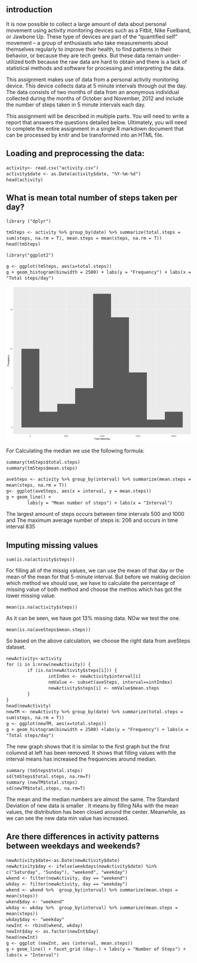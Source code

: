 ## introduction 
It is now possible to collect a large amount of data about personal movement using activity monitoring devices such as a Fitbit, Nike Fuelband, or Jawbone Up. These type of devices are part of the “quantified self” movement – a group of enthusiasts who take measurements about themselves regularly to improve their health, to find patterns in their behavior, or because they are tech geeks. But these data remain under-utilized both because the raw data are hard to obtain and there is a lack of statistical methods and software for processing and interpreting the data.

This assignment makes use of data from a personal activity monitoring device. This device collects data at 5 minute intervals through out the day. The data consists of two months of data from an anonymous individual collected during the months of October and November, 2012 and include the number of steps taken in 5 minute intervals each day.

This assignment will be described in multiple parts. You will need to write a report that answers the questions detailed below. Ultimately, you will need to complete the entire assignment in a single R markdown document that can be processed by knitr and be transformed into an HTML file.

## Loading and preprocessing the data:

```{r}
activity<- read.csv("activity.csv")
activity$date <- as.Date(activity$date, "%Y-%m-%d")
head(activity)
```

## What is mean total number of steps taken per day?

```{r}
library ("dplyr")
```
```{r fig.width=12, fig.height=10}
tmSteps <- activity %>% group_by(date) %>% summarize(total.steps = sum(steps, na.rm = T), mean.steps = mean(steps, na.rm = T))
head(tmSteps)
```
```{r}
library("ggplot2")
```
```{r fig.width=12, fig.height=10}
g <- ggplot(tmSteps, aes(x=total.steps))
g + geom_histogram(binwidth = 2500) + labs(y = "Frequency") + labs(x = "Total steps/day")
```
![plot of 1](1.png) 

For Calculating the median we use the following formula:
        
```{r}
summary(tmSteps$total.steps)
summary(tmSteps$mean.steps)
```
```{r}
aveSteps <- activity %>% group_by(interval) %>% summarize(mean.steps = mean(steps, na.rm = T))
g<- ggplot(aveSteps, aes(x = interval, y = mean.steps))
g + geom_line() + 
        labs(y = "Mean number of steps") + labs(x = "Interval")
```
The largest amount of steps occurs between time intervals 500 and 1000 and The maximum average number of steps is: 206 and occurs in time interval 835

## Imputing missing values

```{r}
sum(is.na(activity$steps))
```

For filling all of the missig values, we can use the mean of that day or the mean of the mean for that 5-minute interval.
But before we making decision which method we should use, we have to calculate the percentage of missing value of both method and choose the methos which has got the
lower missing value.

```{r}
mean(is.na(activity$steps))
```
As it can be seen, we have got 13% missing data. NOw we test the one.

```{r}
mean(is.na(aveSteps$mean.steps))
```

So based on the above calculation, we choose the right data from aveSteps dataset.

```{r}
newActivity<-activity
for (i in 1:nrow(newActivity)) {
        if (is.na(newActivity$steps[i])) {
                intIndex <- newActivity$interval[i]
                nmValue <- subset(aveSteps, interval==intIndex)
                newActivity$steps[i] <- nmValue$mean.steps
        }
}
head(newActivity)
newTM <- newActivity %>% group_by(date) %>% summarize(total.steps = sum(steps, na.rm = T))
g <- ggplot(newTM, aes(x=total.steps))
g + geom_histogram(binwidth = 2500) +labs(y = "Frequency") + labs(x = "Total steps/day")
```
The new graph shows that it is similar to the first graph but the first columnd at left has been removed. It shows that filling values with the interval means has increased the frequencies around median.

```{r}
summary (tmSteps$total.steps)
sd(tmSteps$total.steps, na.rm=T)
summary (newTM$total.steps)
sd(newTM$total.steps, na.rm=T)
```

The mean and the median numbers are almost the same. The Standard Deviation of new data is smaller . It means by filling NAs with the mean values, the distribution has been closed around the center. Meanwhile, as we can see the new data min value has increased.

## Are there differences in activity patterns between weekdays and weekends?

```{r}
newActivity$date<-as.Date(newActivity$date)
newActivity$day <- ifelse(weekdays(newActivity$date) %in% c("Saturday", "Sunday"), "weekend", "weekday")
wkend <- filter(newActivity, day == "weekend")
wkday <- filter(newActivity, day == "weekday")
wkend <- wkend %>%  group_by(interval) %>% summarize(mean.steps = mean(steps))
wkend$day <- "weekend"
wkday <- wkday %>%  group_by(interval) %>% summarize(mean.steps = mean(steps))
wkday$day <- "weekday"
newInt <- rbind(wkend, wkday)
newInt$day <- as.factor(newInt$day)
head(newInt)
g <- ggplot (newInt, aes (interval, mean.steps))
g + geom_line() + facet_grid (day~.) + labs(y = "Number of Steps") + labs(x = "Interval")
```
